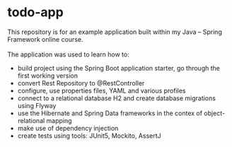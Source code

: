 # todo-app

This repository is for an example application built within my Java – Spring Framework online course.
<br>
<br>
The application was used to learn how to: 
- build project using the Spring Boot application starter, go through the first working version 
- convert Rest Repository  to @RestController
- configure, use properties files, YAML and various profiles
-	connect to a relational database H2 and create database migrations using Flyway
-	use the Hibernate and Spring Data frameworks in the contex of object-relational mapping
-	make use of dependency injection
-	create tests using tools: JUnit5, Mockito, AssertJ

